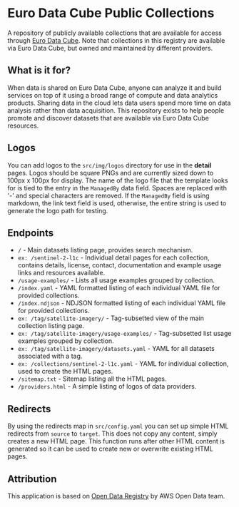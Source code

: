 # Euro Data Cube Public Collections

A repository of publicly available collections that are available for access through [Euro Data Cube](https://www.eurodatacube.com/). Note that collections in this registry are available via Euro Data Cube, but owned and maintained by different providers.

## What is it for?

When data is shared on Euro Data Cube, anyone can analyze it and build services on top of it using a broad range of compute and data analytics products. Sharing data in the cloud lets data users spend more time on data analysis rather than data acquisition. This repository exists to help people promote and discover datasets that are available via Euro Data Cube resources.

## Logos
You can add logos to the `src/img/logos` directory for use in the **detail**  pages. Logos should be square PNGs and are currently sized down to 100px x 100px for display. The name of the logo file that the template looks for is tied to the entry in the `ManagedBy` data field. Spaces are replaced with '-' and special characters are removed. If the `ManagedBy` field is using markdown, the link text field is used, otherwise, the entire string is used to generate the logo path for testing.

## Endpoints
- `/` - Main datasets listing page, provides search mechanism.
- `ex: /sentinel-2-l1c` - Individual detail pages for each collection, contains details, license, contact, documentation and example usage links and resources available.
- `/usage-examples/` - Lists all usage examples grouped by collection.
- `/index.yaml` - YAML formatted listing of each individual YAML file for provided collections. 
- `/index.ndjson` - NDJSON formatted listing of each individual YAML file for provided collections.
- `ex: /tag/satellite-imagery/` - Tag-subsetted view of the main collection listing page.
- `ex: /tag/satellite-imagery/usage-examples/` - Tag-subsetted list usage examples grouped by collection.
- `ex: /tag/satellite-imagery/datasets.yaml` - YAML for all datasets associated with a tag.
- `ex: /collections/sentinel-2-l1c.yaml` - YAML for individual collection, used to create the HTML pages.
- `/sitemap.txt` - Sitemap listing all the HTML pages.
- `/providers.html` - A simple listing of logos of data providers.

## Redirects
By using the redirects map in `src/config.yaml` you can set up simple HTML redirects from `source` to `target`. This does not copy any content, simply creates a new HTML page. This function runs after other HTML content is generated so it can be used to create new or overwrite existing HTML pages.

## Attribution
This application is based on [Open Data Registry](https://github.com/awslabs/open-data-registry) by AWS Open Data team. 

